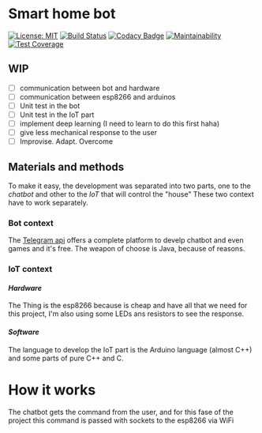 # Smart home bot

[![License: MIT](https://img.shields.io/badge/License-MIT-yellow.svg)](https://opensource.org/licenses/MIT)
[![Build Status](https://travis-ci.org/alexNeto/smart-home-bot.svg?branch=master)](https://travis-ci.org/alexNeto/smart-home-bot)
[![Codacy Badge](https://api.codacy.com/project/badge/Grade/24ec6c739bfc405ead8973438883f4a3)](https://www.codacy.com/app/alexNeto/smart-home-bot?utm_source=github.com&amp;utm_medium=referral&amp;utm_content=alexNeto/smart-home-bot&amp;utm_campaign=Badge_Grade)
[![Maintainability](https://api.codeclimate.com/v1/badges/14f8fbc90ea509f00f63/maintainability)](https://codeclimate.com/github/alexNeto/smart-home-bot/maintainability)
[![Test Coverage](https://api.codeclimate.com/v1/badges/14f8fbc90ea509f00f63/test_coverage)](https://codeclimate.com/github/alexNeto/smart-home-bot/test_coverage)

## WIP
  - [ ] communication between bot and hardware
  - [ ] communication between esp8266 and arduinos
  - [ ] Unit test in the bot
  - [ ] Unit test in the IoT part
  - [ ] implement deep learning (I need to learn to do this first haha)
  - [ ] give less mechanical response to the user
  - [ ] Improvise. Adapt. Overcome

## Materials and methods

To make it easy, the development was separated into two parts, one to the _chatbot_ and other to the _IoT_ that will control the "house"
These two context have to work separately.

### Bot context
The [Telegram api](https://core.telegram.org/) offers a complete platform to develp chatbot and even games and it's free.
The weapon of choose is Java, because of reasons. 

### IoT context
#### _Hardware_
The Thing is the esp8266 because is cheap and have all that we need for this project, I'm also using some LEDs ans resistors to see the response.

#### _Software_
The language to develop the IoT part is the Arduino language (almost C++) and some parts of pure C++ and C.

# How it works
The chatbot gets the command from the user, and for this fase of the project this command is passed with sockets to the esp8266 via WiFi

